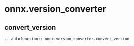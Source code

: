 # onnx.version_converter

## convert_version

```{eval-rst}
.. autofunction:: onnx.version_converter.convert_version
```
